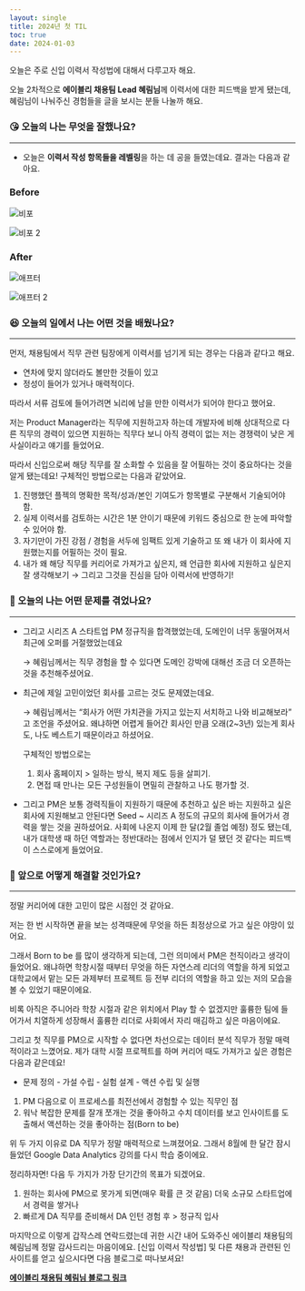 ```yaml
---
layout: single
title: 2024년 첫 TIL
toc: true
date: 2024-01-03
---
```


오늘은 주로 신입 이력서 작성법에 대해서 다루고자 해요.

오늘 2차적으로 **에이블리 채용팀 Lead 혜림님**께 이력서에 대한 피드백을 받게 됐는데, 혜림님이 나눠주신 경험들을 글을 보시는 분들 나눌까 해요.

### 😘 오늘의 나는 무엇을 잘했나요?

---

- 오늘은 **이력서 작성 항목들을 레벨링**을 하는 데 공을 들였는데요. 결과는 다음과 같아요.

### Before
![비포](https://github.com/changhwan77/changhwan77.github.io/assets/110464205/85d99f92-74da-4717-a2a6-ad992edbd062)

![비포 2](https://github.com/changhwan77/changhwan77.github.io/assets/110464205/32df9fa8-eb36-4037-bef1-fb8d7816b533)


### After 
![애프터](https://github.com/changhwan77/changhwan77.github.io/assets/110464205/0f2ce387-00a2-4485-9b82-8f94272aefd9)

![애프터 2](https://github.com/changhwan77/changhwan77.github.io/assets/110464205/c82bffed-d4ae-4534-b8c6-f12a8169b6b2)

### 😆 오늘의 일에서 나는 어떤 것을 배웠나요?

---

먼저, 채용팀에서 직무 관련 팀장에게 이력서를 넘기게 되는 경우는 다음과 같다고 해요.

- 연차에 맞지 않더라도 볼만한 것들이 있고
- 정성이 들어가 있거나 매력적이다.

따라서 서류 검토에 들어가려면 뇌리에 남을 만한 이력서가 되어야 한다고 했어요.  

저는 Product Manager라는 직무에 지원하고자 하는데 개발자에 비해 상대적으로 다른 직무의 경력이 있으면 지원하는 직무다 보니 아직 경력이 없는 저는 경쟁력이 낮은 게 사실이라고 얘기를 들었어요.

따라서 신입으로써 해당 직무를 잘 소화할 수 있음을 잘 어필하는 것이 중요하다는 것을 알게 됐는데요! 구체적인 방법으로는 다음과 같았어요.

1. 진행했던 플젝의 명확한 목적/성과/본인 기여도가 항목별로 구분해서 기술되어야 함.
2. 실제 이력서를 검토하는 시간은 1분 안이기 때문에 키워드 중심으로 한 눈에 파악할 수 있어야 함.
3. 자기만이 가진 강점 / 경험을 서두에 임팩트 있게 기술하고 또 왜 내가 이 회사에 지원했는지를 어필하는 것이 필요.
4. 내가 왜 해당 직무를 커리어로 가져가고 싶은지, 왜 언급한 회사에 지원하고 싶은지 잘 생각해보기 → 그리고 그것을 진심을 담아 이력서에 반영하기!

### 🤢 오늘의 나는 어떤 문제를 겪었나요?

---

- 그리고 시리즈 A 스타트업 PM 정규직을 합격했었는데, 도메인이 너무 동떨어져서 최근에 오퍼를 거절했었는데요
    
    → 혜림님께서는 직무 경험을 할 수 있다면 도메인 강박에 대해선 조금 더 오픈하는 것을 추천해주셨어요. 
    

- 최근에 제일 고민이었던 회사를 고르는 것도 문제였는데요.
    
    → 혜림님께서는 “회사가 어떤 가치관을 가지고 있는지 서치하고 나와 비교해보라” 고 조언을 주셨어요. 왜냐하면 어렵게 들어간 회사인 만큼 오래(2~3년) 있는게 회사도, 나도 베스트기 때문이라고 하셨어요.
    
    구체적인 방법으로는 
    
    1. 회사 홈페이지 > 일하는 방식, 복지 제도 등을 살피기.
    2. 면접 때 만나는 모든 구성원들이 면밀히 관찰하고 나도 평가할 것.

- 그리고 PM은 보통 경력직들이 지원하기 때문에 추천하고 싶은 바는 지원하고 싶은 회사에 지원해보고 안된다면 Seed ~ 시리즈 A 정도의 규모의 회사에 들어가서 경력을 쌓는 것을 권하셨어요. 
사회에 나온지 이제 한 달(2월 졸업 예정) 정도 됐는데, 내가 대학생 때 하던 역할과는 정반대라는 점에서 인지가 덜 됐던 것 같다는 피드백이 스스로에게 들었어요.

### 🤩 앞으로 어떻게 해결할 것인가요?

---

정말 커리어에 대한 고민이 많은 시점인 것 같아요.

저는 한 번 시작하면 끝을 보는 성격때문에 무엇을 하든 최정상으로 가고 싶은 야망이 있어요. 

그래서 Born to be 를 많이 생각하게 되는데, 그런 의미에서 PM은 천직이라고 생각이 들었어요. 왜냐하면 학창시절 때부터 무엇을 하든 자연스레 리더의 역할을 하게 되었고 대학교에서 맡는 모든 과제부터 프로젝트 등 전부 리더의 역할을 하고 있는 저의 모습을 볼 수 있었기 때문이에요.

비록 아직은 주니어라 학창 시절과 같은 위치에서 Play 할 수 없겠지만 훌륭한 팀에 들어가서 치열하게 성장해서 훌륭한 리더로 사회에서 자리 매김하고 싶은 마음이에요. 

그리고 첫 직무를 PM으로 시작할 수 없다면 차선으로는 데이터 분석 직무가 정말 매력적이라고 느꼈어요. 제가 대학 시절 프로젝트를 하며 커리어 때도 가져가고 싶은 경험은 다음과 같은데요!

- 문제 정의 - 가설 수립 - 실험 설계 - 액션 수립 및 실행

1) PM 다음으로 이 프로세스를 최전선에서 경험할 수 있는 직무인 점
2) 워낙 복잡한 문제를 잘개 쪼개는 것을 좋아하고 수치 데이터를 보고 인사이트를 도출해서 액션하는 것을 좋아하는 점(Born to be)

위 두 가지 이유로 DA 직무가 정말 매력적으로 느껴졌어요.
그래서 8월에 한 달간 잠시 들었던 Google Data Analytics 강의를 다시 학습 중이에요. 

정리하자면! 다음 두 가지가 가장 단기간의 목표가 되겠어요.
1) 원하는 회사에 PM으로 못가게 되면(매우 확률 큰 것 같음) 더욱 소규모 스타트업에서 경력을 쌓거나
2) 빠르게 DA 직무를 준비해서 DA 인턴 경험 후 > 정규직 입사

마지막으로 이렇게 갑작스레 연락드렸는데 귀한 시간 내어 도와주신 에이블리 채용팀의 혜림님께 정말 감사드리는 마음이에요.
 [신입 이력서 작성법] 및 다른 채용과 관련된 인사이트를 얻고 싶으시다면 다음 블로그로 떠나보셔요!

[**에이블리 채용팀 혜림님 블로그 링크**](https://blog.naver.com/crewaver5555/223300450487)
